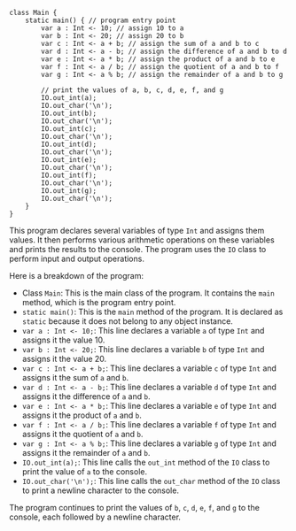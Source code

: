 ```cool
class Main {
    static main() { // program entry point
        var a : Int <- 10; // assign 10 to a
        var b : Int <- 20; // assign 20 to b
        var c : Int <- a + b; // assign the sum of a and b to c
        var d : Int <- a - b; // assign the difference of a and b to d
        var e : Int <- a * b; // assign the product of a and b to e
        var f : Int <- a / b; // assign the quotient of a and b to f
        var g : Int <- a % b; // assign the remainder of a and b to g

        // print the values of a, b, c, d, e, f, and g
        IO.out_int(a);
        IO.out_char('\n');
        IO.out_int(b);
        IO.out_char('\n');
        IO.out_int(c);
        IO.out_char('\n');
        IO.out_int(d);
        IO.out_char('\n');
        IO.out_int(e);
        IO.out_char('\n');
        IO.out_int(f);
        IO.out_char('\n');
        IO.out_int(g);
        IO.out_char('\n');
    }
}
```

This program declares several variables of type `Int` and assigns them values. It then performs various arithmetic operations on these variables and prints the results to the console. The program uses the `IO` class to perform input and output operations.

Here is a breakdown of the program:

* Class `Main`: This is the main class of the program. It contains the `main` method, which is the program entry point.
* `static main()`: This is the `main` method of the program. It is declared as `static` because it does not belong to any object instance.
* `var a : Int <- 10;`: This line declares a variable `a` of type `Int` and assigns it the value 10.
* `var b : Int <- 20;`: This line declares a variable `b` of type `Int` and assigns it the value 20.
* `var c : Int <- a + b;`: This line declares a variable `c` of type `Int` and assigns it the sum of `a` and `b`.
* `var d : Int <- a - b;`: This line declares a variable `d` of type `Int` and assigns it the difference of `a` and `b`.
* `var e : Int <- a * b;`: This line declares a variable `e` of type `Int` and assigns it the product of `a` and `b`.
* `var f : Int <- a / b;`: This line declares a variable `f` of type `Int` and assigns it the quotient of `a` and `b`.
* `var g : Int <- a % b;`: This line declares a variable `g` of type `Int` and assigns it the remainder of `a` and `b`.
* `IO.out_int(a);`: This line calls the `out_int` method of the `IO` class to print the value of `a` to the console.
* `IO.out_char('\n');`: This line calls the `out_char` method of the `IO` class to print a newline character to the console.

The program continues to print the values of `b`, `c`, `d`, `e`, `f`, and `g` to the console, each followed by a newline character.